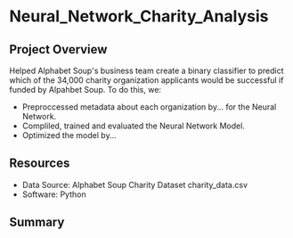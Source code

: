 # Neural_Network_Charity_Analysis

## Project Overview
Helped Alphabet Soup's business team create a binary classifier to predict which of the 34,000 charity organization applicants would be successful if funded by Alpahbet Soup. To do this, we:

- Preproccessed metadata about each organization by... for the Neural Network. 
- Compliled, trained and evaluated the Neural Network Model. 
- Optimized the model by...

## Resources
- Data Source: Alphabet Soup Charity Dataset charity_data.csv
- Software: Python 

## Summary
